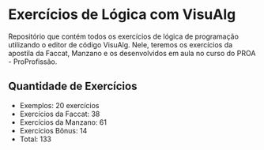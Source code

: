<h1>Exercícios de Lógica com VisuAlg</h1>
Repositório que contém todos os exercícios de lógica de programação utilizando o editor de código VisuAlg. Nele, teremos os exercícios da apostila da Faccat, Manzano e os desenvolvidos em aula no curso do PROA - ProProfissão.
<h2>Quantidade de Exercícios</h2>
<ul>
  <li>Exemplos: 20 exercícios</li>
  <li>Exercícios da Faccat: 38</li>
  <li>Exercícios da Manzano: 61</li>
  <li>Exercícios Bônus: 14</li>
  <li>Total: 133</li>
</ul>
